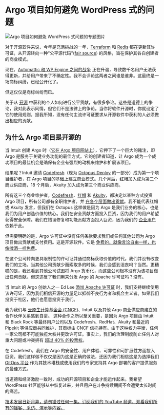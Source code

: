 # Argo 项目如何避免 WordPress 式的问题

![Argo 项目如何避免 WordPress 式问题的专题图片](https://cdn.thenewstack.io/media/2024/10/e62150b5-argo-1024x576.png)

对于开源软件来说，今年是充满挑战的一年，[Terraform](https://thenewstack.io/with-ibms-open-source-roots-terraform-could-be-free-again/) 和 [Redis](https://thenewstack.io/redis-users-want-a-change/) 都在更新其许可证，从开源转向一种“公平源代码”([fair source](https://thenewstack.io/why-open-source-forking-is-a-hot-button-issue/)) 的风格，旨在保护其各自创建者的商业模式。

现在，[Automattic 和 WP Engine 之间的战争](https://thenewstack.io/the-wordpress-saga-does-matt-mullenwegg-wants-a-fork-or-not/) 正在升温，导致数千名用户无法获得更新，并给用户带来了不确定性。我不会评论这两者之间谁是谁非。这最终是一场商标纠纷，已经公开化了。

但这仅仅是商标纠纷而已。

关于从 [开源](https://thenewstack.io/open-source/) 中获利的个人如何进行公平贡献，有很多争论。这些是道德上的争论，我对此表示同情，但它们不是法律上的争论。当你将软件开源时，你就设定了它的使用规则，据我所知，没有任何主流许可证要求从开源软件中获利的人必须做出相应的贡献。

## 为什么 Argo 项目是开源的

当 Intuit 创建 Argo 时（[它在 Argo 项目网站上](https://argoproj.github.io/)），它押下了一个巨大的赌注，即 Argo 是服务于关键业务功能的最佳方式。它的创建者知道，让 Argo 成为一个成功项目的最佳机会是确保有企业有强烈的动机来维护和扩展该项目。

结果呢？Intuit 邀请 [Codefresh](https://codefresh.io/)（现为 [Octopus Deploy](https://octopus.com/) 的一部分）成为第一个项目维护者，在 Argo 项目的基础上建立商业模式。几个月后，红帽加入成为第二个商业供应商，18 个月后，Akuity 加入成为第三个商业供应商。

所有这三个商业维护者，[Codefresh](https://codefresh.io/?utm_content=inline+mention)、[红帽](https://www.openshift.com/try?utm_content=inline+mention) 和 [Akuity](https://akuity.io/?utm_content=inline+mention)，都决定以某种方式投资 Argo 项目，所有公司都有全职维护者，并 [在各个层面做出贡献](https://insights.lfx.linuxfoundation.org/foundation/cncf/overview?project=argo&repository=https:%2F%2Fgithub.com%2Fargoproj%2Fargo-cd&dateFilters=Last%2012%20Months&dateRange=2023-09-28%20to%202024-09-27&compare=PP&granularity=month&hideBots=true)。我不能代表红帽或 Akuity 发言，但我们在 Octopus 这样做是因为 Argo 是我们业务的核心，也是我们为用户创造价值的核心。我们在安全贡献方面投入巨资，因为我们的用户希望获得安全保障。我们在错误修复和功能贡献方面投入巨资，因为我们的 [企业用户](https://codefresh.io/enterprise-argo-support/) 依赖于此。

但需要明确的是，Argo 许可证中没有任何条款要求我们或任何其他公司为 Argo 项目做出贡献或支付费用。这是开源软件。它是 [免费的，就像言论自由一样，也像啤酒一样免费](https://www.howtogeek.com/31717/what-do-the-phrases-free-speech-vs.-free-beer-really-mean/)。

在这个公司转向更具限制性的许可证并通过商标获取价值的时代，我们并没有改变我们的立场。当其他公司贡献少而索取多的时候，我们会感到沮丧吗？当然。更糟糕的是，我还看到其他公司试图将 Argo 货币化，而这些公司根本没有为该项目做出任何贡献。但这违反了我们用来分发 Argo 的 Apache 许可证吗？没有。

当 Intuit 的 Argo 创始人之一 Ed Lee [添加 Apache 许可证](https://github.com/argoproj/argo-cd/commits/master/LICENSE) 时，我们支持继续使用该许可证，因为我们相信开源的力量足以抵御不良行为者和机会主义者。如果我们投资于社区，他们也愿意投资于我们。

我为我们与 [云原生计算基金会 (CNCF)](https://cncf.io/?utm_content=inline+mention)、Intuit 以及其他 Argo 商业供应商建立的合作伙伴关系感到自豪。
这种合作之所以至关重要，是因为 Argo 项目由 Intuit 和 Black Rock 等最终用户公司以及 Codefresh、RedHat、Akuity 和最近的 Pipekit 等供应商共同维护，其商标由 CNCF 信托持有。由于这种权力平衡，任何一家公司都不可能独揽大权并更改许可证。事实上，我们的治理制度防止任何人对重大问题或冲突拥有 [超过 40% 的投票权](https://github.com/argoproj/argoproj/blob/main/community/GOVERNANCE.md)。

在 Codefresh，我们在 Argo 的安全性、用户体验、可靠性和可扩展性方面投入巨资。我们这样做不仅仅是因为这是正确的做法，还因为我们相信这是为选择我们 [GitOps 平台](https://codefresh.io/product/gitops/) 作为其技术堆栈或使用我们的专家支持其 Argo 部署的客户提供服务的最佳方式。

当道德和经济激励一致时，成功的开源项目和企业才能运作起来。我希望 WordPress 社区能够从中恢复过来，并且用户在斗争持续期间不会遭受太长时间的痛苦。

[技术发展日新月异，请勿错过任何一集。订阅我们的 YouTube
频道，观看我们所有的播客、采访、演示等内容。](https://youtube.com/thenewstack?sub_confirmation=1)